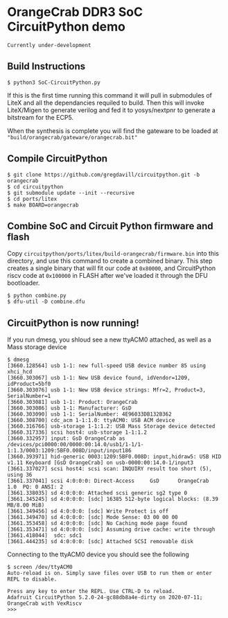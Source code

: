 # OrangeCrab DDR3 SoC CircuitPython demo

``` Currently under-development ``` 

## Build Instructions
```console
$ python3 SoC-CircuitPython.py
 ```
If this is the first time running this command it will pull in submodules of LiteX and all the dependancies requiled to build. Then this will invoke LiteX/Migen to generate verilog and fed it to yosys/nextpnr to generate a bitstream for the ECP5.

When the synthesis is complete you will find the gateware to be loaded at `"build/orangecrab/gateware/orangecrab.bit"`

## Compile CircuitPython
```console
$ git clone https://github.com/gregdavill/circuitpython.git -b orangecrab
$ cd circuitpython 
$ git submodule update --init --recursive
$ cd ports/litex
$ make BOARD=orangecrab
```

## Combine SoC and Circuit Python firmware and flash
Copy `circuitpython/ports/litex/build-orangecrab/firmware.bin` into this directory, and use this command to create a combined binary.
This step creates a single binary that will fit our code at `0x80000`, and CircuitPython riscv code at `0x100000` in FLASH after we've loaded it through the DFU bootloader.
 ```console
$ python combine.py
$ dfu-util -D combine.dfu
 ```

## CircuitPython is now running!

If you run dmesg, you shloud see a new ttyACM0 attached, as well as a Mass storage device
```console
$ dmesg
[3660.128564] usb 1-1: new full-speed USB device number 85 using xhci_hcd
[3660.303067] usb 1-1: New USB device found, idVendor=1209, idProduct=5bf0
[3660.303076] usb 1-1: New USB device strings: Mfr=2, Product=3, SerialNumber=1
[3660.303081] usb 1-1: Product: OrangeCrab
[3660.303086] usb 1-1: Manufacturer: GsD
[3660.303090] usb 1-1: SerialNumber: 4E96033DB132B362
[3660.308700] cdc_acm 1-1:1.0: ttyACM0: USB ACM device
[3660.316766] usb-storage 1-1:1.2: USB Mass Storage device detected
[3660.317336] scsi host4: usb-storage 1-1:1.2
[3660.332957] input: GsD OrangeCrab as /devices/pci0000:00/0000:00:14.0/usb1/1-1/1-1:1.3/0003:1209:5BF0.008D/input/input186
[3660.393971] hid-generic 0003:1209:5BF0.008D: input,hidraw5: USB HID v1.11 Keyboard [GsD OrangeCrab] on usb-0000:00:14.0-1/input3
[3661.337027] scsi host4: scsi scan: INQUIRY result too short (5), using 36
[3661.337041] scsi 4:0:0:0: Direct-Access     GsD      OrangeCrab       1.0  PQ: 0 ANSI: 2
[3661.338035] sd 4:0:0:0: Attached scsi generic sg2 type 0
[3661.345245] sd 4:0:0:0: [sdc] 16385 512-byte logical blocks: (8.39 MB/8.00 MiB)
[3661.349456] sd 4:0:0:0: [sdc] Write Protect is off
[3661.349470] sd 4:0:0:0: [sdc] Mode Sense: 03 00 00 00
[3661.353458] sd 4:0:0:0: [sdc] No Caching mode page found
[3661.353471] sd 4:0:0:0: [sdc] Assuming drive cache: write through
[3661.418044]  sdc: sdc1
[3661.444235] sd 4:0:0:0: [sdc] Attached SCSI removable disk
```

Connecting to the ttyACM0 device you should see the following
```console
$ screen /dev/ttyACM0
Auto-reload is on. Simply save files over USB to run them or enter REPL to disable.

Press any key to enter the REPL. Use CTRL-D to reload.
Adafruit CircuitPython 5.2.0-24-gc88db8a4e-dirty on 2020-07-11; OrangeCrab with VexRiscv
>>> 
```